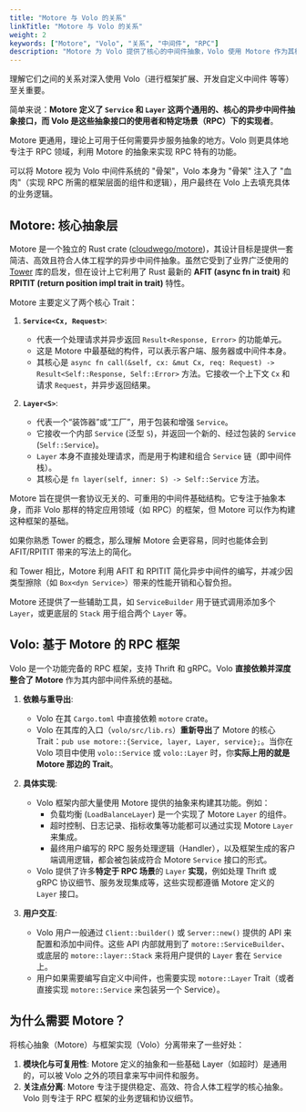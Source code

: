 ```yaml
---
title: "Motore 与 Volo 的关系"
linkTitle: "Motore 与 Volo 的关系"
weight: 2
keywords: ["Motore", "Volo", "关系", "中间件", "RPC"]
description: "Motore 为 Volo 提供了核心的中间件抽象，Volo 使用 Motore 作为其核心中间件抽象层的基础，在此之上构建了 RPC 相关的功能和实现。"
---
```


理解它们之间的关系对深入使用 Volo（进行框架扩展、开发自定义中间件 等等）至关重要。

简单来说：**Motore 定义了 `Service` 和 `Layer` 这两个通用的、核心的异步中间件抽象接口，而 Volo 是这些抽象接口的使用者和特定场景（RPC）下的实现者**。

Motore 更通用，理论上可用于任何需要异步服务抽象的地方。Volo 则更具体地专注于 RPC 领域，利用 Motore 的抽象来实现 RPC 特有的功能。

可以将 Motore 视为 Volo 中间件系统的 "骨架"，Volo 本身为 "骨架" 注入了 "血肉"（实现 RPC 所需的框架层面的组件和逻辑），用户最终在 Volo 上去填充具体的业务逻辑。

## Motore: 核心抽象层

Motore 是一个独立的 Rust crate ([cloudwego/motore](https://github.com/cloudwego/motore))，其设计目标是提供一套简洁、高效且符合人体工程学的异步中间件抽象。虽然它受到了业界广泛使用的 [Tower](https://github.com/tower-rs/tower) 库的启发，但在设计上它利用了 Rust 最新的 **AFIT (async fn in trait)** 和 **RPITIT (return position impl trait in trait)** 特性。

Motore 主要定义了两个核心 Trait：

1.  **`Service<Cx, Request>`**:
    * 代表一个处理请求并异步返回 `Result<Response, Error>` 的功能单元。
    * 这是 Motore 中最基础的构件，可以表示客户端、服务器或中间件本身。
    * 其核心是 `async fn call(&self, cx: &mut Cx, req: Request) -> Result<Self::Response, Self::Error>` 方法。它接收一个上下文 `Cx` 和请求 `Request`，并异步返回结果。

2.  **`Layer<S>`**:
    * 代表一个“装饰器”或“工厂”，用于包装和增强 `Service`。
    * 它接收一个内部 `Service` (泛型 `S`)，并返回一个新的、经过包装的 `Service` (`Self::Service`)。
    * `Layer` 本身不直接处理请求，而是用于构建和组合 `Service` 链（即中间件栈）。
    * 其核心是 `fn layer(self, inner: S) -> Self::Service` 方法。

Motore 旨在提供一套协议无关的、可重用的中间件基础结构。它专注于抽象本身，而非 Volo 那样的特定应用领域（如 RPC）的框架，但 Motore 可以作为构建这种框架的基础。

如果你熟悉 Tower 的概念，那么理解 Motore 会更容易，同时也能体会到 AFIT/RPITIT 带来的写法上的简化。

和 Tower 相比，Motore 利用 AFIT 和 RPITIT 简化异步中间件的编写，并减少因类型擦除（如 `Box<dyn Service>`）带来的性能开销和心智负担。

Motore 还提供了一些辅助工具，如 `ServiceBuilder` 用于链式调用添加多个 `Layer`，或更底层的 `Stack` 用于组合两个 `Layer` 等。

## Volo: 基于 Motore 的 RPC 框架

Volo 是一个功能完备的 RPC 框架，支持 Thrift 和 gRPC。Volo **直接依赖并深度整合了 Motore** 作为其内部中间件系统的基础。

1.  **依赖与重导出**:
    * Volo 在其 `Cargo.toml` 中直接依赖 `motore` crate。
    * Volo 在其库的入口（`volo/src/lib.rs`）**重新导出**了 Motore 的核心 Trait：`pub use motore::{Service, layer, Layer, service};`。当你在 Volo 项目中使用 `volo::Service` 或 `volo::Layer` 时，你**实际上用的就是 Motore 那边的 Trait**。

2.  **具体实现**:
    * Volo 框架内部大量使用 Motore 提供的抽象来构建其功能。例如：
        * 负载均衡 (`LoadBalanceLayer`) 是一个实现了 Motore `Layer` 的组件。
        * 超时控制、日志记录、指标收集等功能都可以通过实现 Motore `Layer` 来集成。
        * 最终用户编写的 RPC 服务处理逻辑（Handler），以及框架生成的客户端调用逻辑，都会被包装成符合 Motore `Service` 接口的形式。
    * Volo 提供了许多**特定于 RPC 场景**的 `Layer` **实现**，例如处理 Thrift 或 gRPC 协议细节、服务发现集成等，这些实现都遵循 Motore 定义的 `Layer` 接口。

3.  **用户交互**:
    * Volo 用户一般通过 `Client::builder()` 或 `Server::new()` 提供的 API 来配置和添加中间件。这些 API 内部就用到了 `motore::ServiceBuilder`、或底层的 `motore::layer::Stack` 来将用户提供的 `Layer` 套在 `Service` 上。
    * 用户如果需要编写自定义中间件，也需要实现 `motore::Layer` Trait（或者直接实现 `motore::Service` 来包装另一个 Service）。

## 为什么需要 Motore？

将核心抽象（Motore）与框架实现（Volo）分离带来了一些好处：

1.  **模块化与可复用性**: Motore 定义的抽象和一些基础 Layer（如超时）是通用的，可以被 Volo 之外的项目拿来写中间件和服务。
2.  **关注点分离**: Motore 专注于提供稳定、高效、符合人体工程学的核心抽象。Volo 则专注于 RPC 框架的业务逻辑和协议细节。